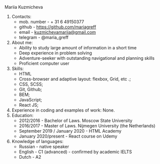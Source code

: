 Mariia Kuzmicheva
1. Contacts:
    * mob. number - + 31 6 49150377
    * github - https://github.com/mariagreff
    * email - kuzmichevamariia@gmail.com
    * telegram - @maria_greff
2. About me:
    * Ability to study large amount of information in a short time
    * Deep experience in problem solving
    * Adventure-seeker with outstanding navigational and planning skills
    * Proficient computer user
3. Skills:
    * HTML
    * Cross-browser and adaptive layout: flexbox, Grid, etc .;
    * CSS, SCSS;
    * Git, Github;
    * BEM;
    * JavaScript;
    * React JS;
4. Experience in coding and examples of work: None.
5. Education:
    * 2012/2016 - Bachelor of Laws. Moscow State University
    * 2016/2017 - Master of Laws. Nijmegen University (the Netherlands)
    * September 2019 / January 2020 - HTML Academy
    * January 2020/present - React course on Udemy
6. Knowledge of languages:
    * Russian - native speaker
    * English - C1 (advanced) - confirmed by academic IELTS
    * Dutch - A2

